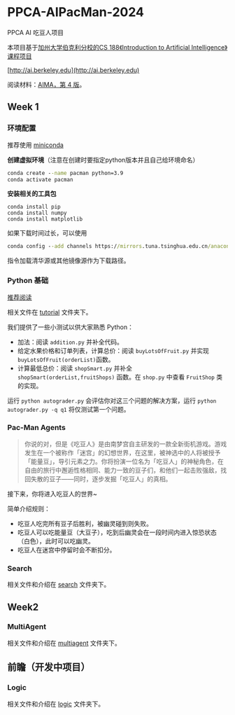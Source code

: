 # PPCA-AIPacMan-2024

PPCA AI 吃豆人项目

本项目基于[加州大学伯克利分校的CS 188《Introduction to Artificial Intelligence》课程项目](https://inst.eecs.berkeley.edu/~cs188/sp24/projects/)

[http://ai.berkeley.edu](http://ai.berkeley.edu)

阅读材料：[AIMA，第 4 版](https://aima.cs.berkeley.edu/)。

## Week 1

### 环境配置

推荐使用 [miniconda](https://docs.anaconda.com/miniconda/)

**创建虚拟环境**（注意在创建时要指定python版本并且自己给环境命名）

  ```cmd
conda create --name pacman python=3.9
conda activate pacman
  ```

**安装相关的工具包**

```
conda install pip
conda install numpy
conda install matplotlib
```

如果下载时间过长，可以使用

  ```cmd
conda config --add channels https://mirrors.tuna.tsinghua.edu.cn/anaconda/pkgs/free  
  ```

指令加载清华源或其他镜像源作为下载路径。

### Python 基础

[推荐阅读](https://www.liaoxuefeng.com/wiki/1016959663602400)

相关文件在 [tutorial](https://github.com/ACMClassCourse-2023/PPCA-AIPacMan-2024/tree/main/tutorial) 文件夹下。

我们提供了一些小测试以供大家熟悉 Python：

- 加法：阅读 `addition.py` 并补全代码。
- 给定水果价格和订单列表，计算总价：阅读 `buyLotsOfFruit.py` 并实现`buyLotsOfFruit(orderList)`函数。
- 计算最低总价：阅读 `shopSmart.py` 并补全 `shopSmart(orderList,fruitShops)` 函数。在 `shop.py` 中查看 `FruitShop` 类的实现。

运行 `python autograder.py` 会评估你对这三个问题的解决方案，运行 `python autograder.py -q q1` 将仅测试第一个问题。

### Pac-Man Agents

>你说的对，但是《吃豆人》是由南梦宫自主研发的一款全新街机游戏。游戏发生在一个被称作「迷宫」的幻想世界，在这里，被神选中的人将被授予「能量豆」，导引元素之力。你将扮演一位名为「吃豆人」的神秘角色，在自由的旅行中邂逅性格相同、能力一致的豆子们，和他们一起击败强敌，找回失散的豆子——同时，逐步发掘「吃豆人」的真相。

接下来，你将进入吃豆人的世界~

简单介绍规则：

- 吃豆人吃完所有豆子后胜利，被幽灵碰到则失败。
- 吃豆人可以吃能量豆（大豆子），吃到后幽灵会在一段时间内进入惊恐状态（白色），此时可以吃幽灵。
- 吃豆人在迷宫中停留时会不断扣分。

### Search

相关文件和介绍在 [search](https://github.com/ACMClassCourse-2023/PPCA-AIPacMan-2024/tree/main/search) 文件夹下。

## Week2

### MultiAgent

相关文件和介绍在 [multiagent](https://github.com/ACMClassCourse-2023/PPCA-AIPacMan-2024/tree/main/multiagent) 文件夹下。

## 前瞻（开发中项目）

### Logic

相关文件和介绍在 [logic](https://github.com/ACMClassCourse-2023/PPCA-AIPacMan-2024/tree/main/logic) 文件夹下。